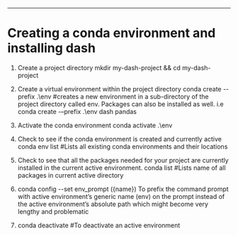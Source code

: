 _______________________________________________________________
Creating a conda environment and installing dash
===============================================================
1.	Create a project directory
mkdir my-dash-project && cd my-dash-project

2.	Create a virtual environment within the project directory 
conda create --prefix .\env	 <package>	#creates a new environment in a sub-directory of the project directory called env. Packages can also be installed as well. i.e conda create -–prefix .\env dash pandas
  
3.	Activate the  conda environment 
conda activate .\env
  
4.	Check to see if the conda environment is created and currently active
conda env list	#Lists all existing conda environments and their locations
  
5.	Check to see that all the packages needed for your project are currently installed in the current active environment.
conda list	#Lists name of all packages in current active directory
  
6.	conda config --set env_prompt ({name}) To prefix the command prompt with active environment’s generic name (env) on the prompt instead of the active environment’s absolute path which might become very lengthy and problematic
  
7.	conda deactivate	#To deactivate an active environment

